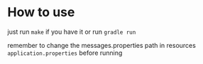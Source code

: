 # How to use
just run `make` if you have it
or run `gradle run`

remember to change the messages.properties path in resources `application.properties` before running
